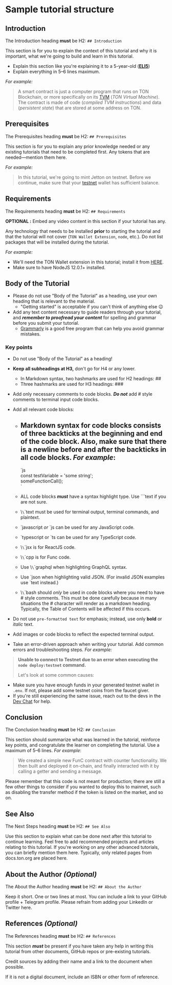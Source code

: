 # Sample tutorial structure

## Introduction

The Introduction heading **must** be H2: `## Introduction`

This section is for you to explain the context of this tutorial and why it is important, what we're going to build and learn in this tutorial.

* Explain this section like you're explaining it to a 5-year-old (**[ELI5](https://www.dictionary.com/e/slang/eli5/)**)
* Explain everything in 5–6 lines maximum.

*For example:*

> A smart contract is just a computer program that runs on TON Blockchain, or more specifically on its [TVM](/learn/tvm-instructions/tvm-overview) (*TON Virtual Machine*). The contract is made of code (*compiled TVM instructions*) and data (*persistent state*) that are stored at some address on TON.

## Prerequisites

The Prerequisites heading **must** be H2: `## Prerequisites`

This section is for you to explain any prior knowledge needed or any existing tutorials that need to be completed first. Any tokens that are needed—mention them here.

*For example:*

> In this tutorial, we're going to mint Jetton on testnet. Before we continue, make sure that your [testnet](/develop/smart-contracts/environment/testnet) wallet has sufficient balance.

## Requirements

The Requirements heading **must** be H2: `## Requirements`

**OPTIONAL :** Embed any video content in this section if your tutorial has any.

Any technology that needs to be installed **prior** to starting the tutorial and that the tutorial will not cover (`TON Wallet Extension`, `node`, etc.). Do not list packages that will be installed during the tutorial.

*For example:*

* We'll need the TON Wallet extension in this tutorial; install it from [HERE](https://chrome.google.com/webstore/detail/ton-wallet/nphplpgoakhhjchkkhmiggakijnkhfnd).
* Make sure to have NodeJS 12.0.1+ installed.

## Body of the Tutorial

* Please do not use "Body of the Tutorial" as a heading, use your own heading that is relevant to the material.
  * "Getting started" is acceptable if you can't think of anything else 😉
* Add any text content necessary to guide readers through your tutorial, and ***remember to proofread your content*** for spelling and grammar before you submit your tutorial.
  * [Grammarly](http://grammarly.com) is a good free program that can help you avoid grammar mistakes.

### Key points

* Do not use "Body of the Tutorial" as a heading!

* **Keep all subheadings at H3,** don't go for H4 or any lower.
  * In Markdown syntax, two hashmarks are used for H2 headings: ##
  * Three hashmarks are used for H3 headings: ###

* Add only necessary comments to code blocks. ***Do not*** add # style comments to terminal input code blocks.

* Add all relevant code blocks:
  * ## Markdown syntax for code blocks consists of three backticks at the beginning and end of the code block.  Also, make sure that there is a newline before and after the backticks in all code blocks. *For example*:
    \`js  
          const testVariable = 'some string';  
          someFunctionCall();  
          \`

  * ALL code blocks ***must*** have a syntax highlight type. Use \`\`\`text if you are not sure.

  * \\`\`\`text must be used for terminal output, terminal commands, and plaintext.

  * \`javascript *or* `js can be used for any JavaScript code.

  * \`typescript or `ts can be used for any TypeScript code.

  * \\`\`\`jsx is for ReactJS code.

  * \\`\`\`cpp is for Func code.

  * Use \\`\`\`graphql when highlighting GraphQL syntax.

  * Use \`json when highlighting valid JSON. (For invalid JSON examples use \`text instead.)

  * \\`\`\`bash should *only* be used in code blocks where you need to have # style comments. This must be done carefully because in many situations the # character will render as a markdown heading. Typically, the Table of Contents will be affected if this occurs.

* Do not use `pre-formatted text` for emphasis; instead, use only **bold** or *italic* text.

* Add images or code blocks to reflect the expected terminal output.

* Take an error-driven approach when writing your tutorial. Add common errors and troubleshooting steps. *For example:*

> **Unable to connect to Testnet due to an error when executing the
> `node deploy:testnet` command.**
>
> Let's look at some common causes:

* Make sure you have enough funds in your generated testnet wallet in `.env`. If not, please add some testnet coins from the faucet giver.
* If you're still experiencing the same issue, reach out to the devs in the [Dev Chat](https://t.me/TonDev_eng/) for help.

>

## Conclusion

The Conclusion heading **must** be H2: `## Conclusion`

This section should summarize what was learned in the tutorial, reinforce key points, and congratulate the learner on completing the tutorial. Use a maximum of 5–6 lines.
*For example*:

> We created a simple new FunC contract with counter functionality. We then built and deployed it on-chain, and finally interacted with it by calling a getter and sending a message.

Please remember that this code is not meant for production; there are still a few other things to consider if you wanted to deploy this to mainnet, such as disabling the transfer method if the token is listed on the market, and so on.

>

## See Also

The Next Steps heading **must** be H2: `## See Also`

Use this section to explain what can be done next after this tutorial to continue learning.
Feel free to add recommended projects and articles relating to this tutorial.
If you're working on any other advanced tutorials, you can briefly mention them here.
Typically, only related pages from docs.ton.org are placed here.

## About the Author *(Optional)*

The About the Author heading **must** be H2: `## About the Author`

Keep it short. One or two lines at most. You can include a link to your GitHub profile + Telegram profile. Please refrain from adding your LinkedIn or Twitter here.

## References *(Optional)*

The References heading **must** be H2: `## References`

This section ***must*** be present if you have taken any help in writing this tutorial from other documents, GitHub repos or pre-existing tutorials.

Credit sources by adding their name and a link to the document when possible.

If it is not a digital document, include an ISBN or other form of reference.
